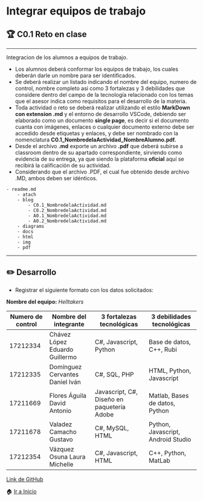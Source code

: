 # Integrar equipos de trabajo
## :trophy: C0.1 Reto en clase
____
Integracion de los alumnos a equipos de trabajo.
* Los alumnos deberá conformar los equipos de trabajo, los cuales deberán darle un nombre para ser identificados.
* Se deberá realizar un listado indicando el nombre del equipo, numero de control, nombre completo asi como 3 fortalezas y 3 debilidades que considere dentro del campo de la tecnología relacionado con los temas que el asesor indica como requisitos para el desarrollo de la materia.
* Toda actividad o reto se deberá realizar utilizando el estilo **MarkDown con extension .md** y el entorno de desarrollo VSCode, debiendo ser elaborado como un documento **single page**, es decir si el documento cuanta con imágenes, enlaces o cualquier documento externo debe ser accedido desde etiquetas y enlaces, y debe ser nombrado con la nomenclatura **C0.1_NombredelaActividad_NombreAlumno.pdf.**
* Desde el archivo **.md** exporte un archivo **.pdf** que deberá subirse a classroom dentro de su apartado correspondiente, sirviendo como evidencia de su entrega, ya que siendo la plataforma **oficial** aquí se recibirá la calificación de su actividad.
* Considerando que el archivo .PDF, el cual fue obtenido desde archivo .MD, ambos deben ser idénticos.
~~~
- readme.md
    - atach
    - blog
        - C0.1_NombredelaActividad.md
        - C0.2_NombredelaActividad.md
        - A0.1_NombredelaActividad.md
        - A0.2_NombredelaActividad.md
    - diagrams
    - docs
    - html
    - img
    - pdf   
~~~ 
___
## :pencil2: Desarrollo
* Registrar el siguiente formato con los datos solicitados:

**Nombre del equipo:** *Helltakers*

<table>
<thead>
<tr>
<th>Numero de control</th>
<th>Nombre del integrante</th>
<th>3 fortalezas tecnológicas</th>
<th>3 debilidades tecnológicas</th>
</tr>
</thead>
<tbody>
<tr>
<td>17212334</td>
<td>Chávez López Eduardo Guillermo</td>
<td>C#, Javascript, Python
</td>
<td>Base de datos, C++, Rubi
</td>
</tr>
<tr>
<td>17212335</td>
<td>Domínguez Cervantes Daniel Iván</td>
<td>C#, SQL, PHP</td>
<td>HTML, Python, Javascript</td>
</tr>
<tr>
<td>17211669</td>
<td>Flores Águila David Antonio</td>
<td>Javascript, C#, Diseño en paquetería Adobe
</td>
<td>Matlab, Bases de datos, Python
</td>
</tr>
<tr>
<td>17211678</td>
<td>Valadez Camacho Gustavo</td>
<td>C#, MySQL, HTML</td>
<td>Python, Javascript, Android Studio</td>
</tr>
<tr>
<td>17212354</td>
<td>Vázquez Osuna Laura Michelle</td>
<td>C#, Javascript, HTML
</td>
<td>C++, Python, MatLab
</td>
</tr>
</tbody>
</table>
<p><a
href="https://github.com/daivandz/Analisis-Avanzado-de-Software">Link de GitHub</a></p>

:house: [Ir a Inicio](/README.md "índice")
